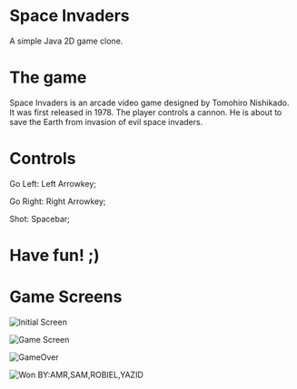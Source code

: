 # Space Invaders
A simple Java 2D game clone.


# The game
Space Invaders is an arcade video game designed by Tomohiro Nishikado. It was first released in 1978. The player controls a cannon. He is about to save the Earth from invasion of evil space 
invaders.


# Controls
Go Left: Left Arrowkey;

Go Right: Right Arrowkey;

Shot: Spacebar;



# Have fun! ;)


# Game Screens

![Initial Screen](https://https://github.com/amor906/amr.github.io/blob/master/Capture1.PNG)

![Game Screen](https://raw.githubusercontent.com/tatilattanzi/space-invaders/master/screens/space-invaders-game-screen.png)

![GameOver](https://raw.githubusercontent.com/tatilattanzi/space-invaders/master/screens/space-invaders-gameover-screen.png)

![Won](https://raw.githubusercontent.com/tatilattanzi/space-invaders/master/screens/space-invaders-won-screen.png)
BY:AMR,SAM,ROBIEL,YAZID
